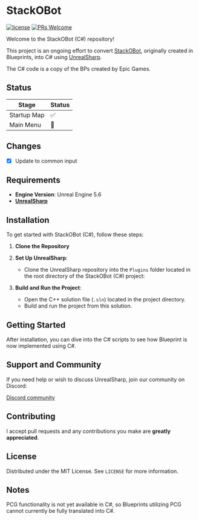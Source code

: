 # StackOBot

[![license](https://img.shields.io/badge/license-MIT-blue)](https://opensource.org/license/mit)
[![PRs Welcome](https://img.shields.io/badge/PRs-welcome-blue.svg)](https://github.com/GameMill/StackOBot/pulls)


Welcome to the StackOBot (C#) repository! 

This project is an ongoing effort to convert [StackOBot](https://dev.epicgames.com/community/learning/paths/yG/stack-o-bot), originally created in Blueprints, into C# using [UnrealSharp](https://github.com/UnrealSharp/UnrealSharp).

The C# code is a copy of the BPs created by Epic Games.

## Status
| Stage | Status |
| -------- | ------- |
| Startup Map | :white_check_mark: |
| Main Menu | :white_square_button: |

## Changes
- [x] Update to common input

## Requirements

- **Engine Version**: Unreal Engine 5.6
- [**UnrealSharp**](https://github.com/UnrealSharp/UnrealSharp)

## Installation

To get started with StackOBot (C#), follow these steps:

1. **Clone the Repository**

2. **Set Up UnrealSharp**:
    - Clone the UnrealSharp repository into the `Plugins` folder located in the root directory of the StackOBot (C#) project:

3. **Build and Run the Project**:
    - Open the C++ solution file (`.sln`) located in the project directory.
    - Build and run the project from this solution.

## Getting Started

After installation, you can dive into the C# scripts to see how Blueprint is now implemented using C#.

## Support and Community

If you need help or wish to discuss UnrealSharp, join our community on Discord:

[Discord community](https://discord.gg/HQuJUYFxeV)

## Contributing
I accept pull requests and any contributions you make are **greatly appreciated**.

## License
Distributed under the MIT License. See `LICENSE` for more information.

## Notes

PCG functionality is not yet available in C#, so Blueprints utilizing PCG cannot currently be fully translated into C#.
